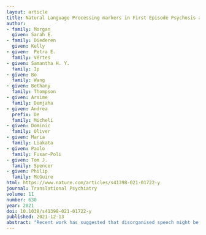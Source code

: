 ```yaml
---
layout: article
title: Natural Language Processing markers in First Episode Psychosis and People at Clinical High-risk
author: 
- family: Morgan
  given: Sarah E. 
- family: Diederen
  given: Kelly
- given:  Petra E. 
  family: Vértes
- given: Samantha H. Y.
  family: Ip
- given: Bo 
  family: Wang
- given: Bethany 
  family: Thompson
- given: Arsime 
  family: Demjaha
- given: Andrea 
  prefix: De 
  family: Micheli
- given: Dominic 
  family: Oliver
- given: Maria 
  family: Liakata
- given: Paolo 
  family: Fusar-Poli
- given: Tom J. 
  family: Spencer
- given: Philip 
  family: McGuire 
html: https://www.nature.com/articles/s41398-021-01722-y
journal: Translational Psychiatry
volume: 11
number: 630
year: 2021
doi: 10.1038/s41398-021-01722-y
published: 2021-12-13 
abstract: "Recent work has suggested that disorganised speech might be a powerful predictor of later psychotic illness in clinical high risk subjects. To that end, several automated measures to quantify disorganisation of transcribed speech have been proposed. However, it remains unclear which measures are most strongly associated with psychosis, how different measures are related to each other and what the best strategies are to collect speech data from participants. Here, we assessed whether twelve automated Natural Language Processing markers could differentiate transcribed speech excerpts from subjects at clinical high risk for psychosis, first episode psychosis patients and healthy control subjects (total $N = 54$). In-line with previous work, several measures showed significant differences between groups, including semantic coherence, speech graph connectivity and a measure of whether speech was on-topic, the latter of which outperformed the related measure of tangentiality. Most NLP measures examined were only weakly related to each other, suggesting they provide complementary information. Finally, we compared the ability of transcribed speech generated using different tasks to differentiate the groups. Speech generated from picture descriptions of the Thematic Apperception Test and a story re-telling task outperformed free speech, suggesting that choice of speech generation method may be an important consideration. Overall, quantitative speech markers represent a promising direction for future clinical applications."
---
```

